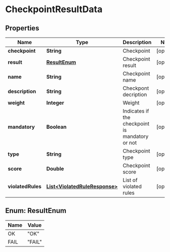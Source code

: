 
# CheckpointResultData

## Properties
Name | Type | Description | Notes
------------ | ------------- | ------------- | -------------
**checkpoint** | **String** | Checkpoint |  [optional]
**result** | [**ResultEnum**](#ResultEnum) | Checkpoint result |  [optional]
**name** | **String** | Checkpoint name |  [optional]
**description** | **String** | Checkpont decription |  [optional]
**weight** | **Integer** | Weight |  [optional]
**mandatory** | **Boolean** | Indicates if the checkpoint is mandatory or not |  [optional]
**type** | **String** | Checkpoint type |  [optional]
**score** | **Double** | Checkpoint score |  [optional]
**violatedRules** | [**List&lt;ViolatedRuleResponse&gt;**](ViolatedRuleResponse.md) | List of violated rules |  [optional]


<a name="ResultEnum"></a>
## Enum: ResultEnum
Name | Value
---- | -----
OK | &quot;OK&quot;
FAIL | &quot;FAIL&quot;



